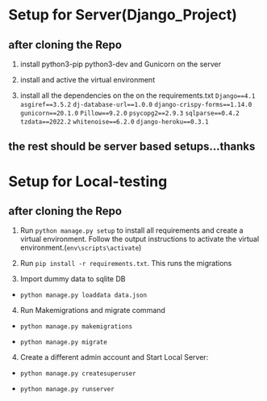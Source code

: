# Setup for Server(Django_Project)
## after cloning the Repo

1. install python3-pip python3-dev and Gunicorn on the server

2. install and active the virtual environment

3. install all the dependencies on the on the requirements.txt
    `Django==4.1`
    `asgiref==3.5.2`
    `dj-database-url==1.0.0`
    `django-crispy-forms==1.14.0`
    `gunicorn==20.1.0`
    `Pillow==9.2.0`
    `psycopg2==2.9.3`
    `sqlparse==0.4.2`
    `tzdata==2022.2`
    `whitenoise==6.2.0`
    `django-heroku==0.3.1`

## the rest should be server based setups...thanks



# Setup for Local-testing 

## after cloning the Repo

1. Run `python manage.py setup` to install all requirements and create a virtual environment. Follow the output instructions to activate the virtual environment.(`env\scripts\activate`)


2. Run `pip install -r requirements.txt`. This runs the migrations

3. Import dummy data to sqlite DB
 
- `python manage.py loaddata data.json`

4. Run Makemigrations and migrate command

- `python manage.py makemigrations`

- `python manage.py migrate`

4. Create a different admin account and Start Local Server:
 
- `python manage.py createsuperuser`

- `python manage.py runserver`